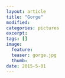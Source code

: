 ```yaml
---
layout: article
title: "Gorge"
modified:
categories: pictures
excerpt:
tags: []
image:
  feature:
  teaser: gorge.jpg
  thumb:
date: 2015-5-01
---
```

